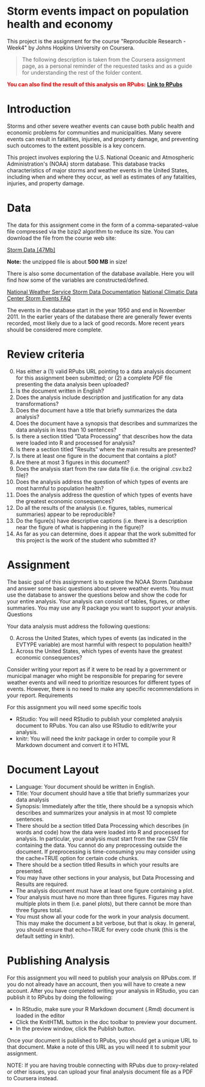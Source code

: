 # Storm events impact on population health and economy

This project is the assignment for the course "Reproducible Research - Week4" by Johns Hopkins University on Coursera.

> The following description is taken from the Coursera assignment page, as a personal reminder of the requested tasks and as a guide for understanding the rest of the folder content.

<span style="color:red">**You can also find the result of this analysis on RPubs:**</span>
  [**Link to RPubs**](http://rpubs.com/FabNugier/Storm-Events-Impact)


# Introduction

Storms and other severe weather events can cause both public health and economic problems for communities and municipalities. Many severe events can result in fatalities, injuries, and property damage, and preventing such outcomes to the extent possible is a key concern.

This project involves exploring the U.S. National Oceanic and Atmospheric Administration's (NOAA) storm database. This database tracks characteristics of major storms and weather events in the United States, including when and where they occur, as well as estimates of any fatalities, injuries, and property damage.


# Data

The data for this assignment come in the form of a comma-separated-value file compressed via the bzip2 algorithm to reduce its size. You can download the file from the course web site:

[Storm Data [47Mb]](https://d396qusza40orc.cloudfront.net/repdata%2Fdata%2FStormData.csv.bz2)

**Note:** the unzipped file is about **500 MB** in size!

There is also some documentation of the database available. Here you will find how some of the variables are constructed/defined.

[National Weather Service Storm Data Documentation](https://d396qusza40orc.cloudfront.net/repdata%2Fpeer2_doc%2Fpd01016005curr.pdf)
[National Climatic Data Center Storm Events FAQ](https://d396qusza40orc.cloudfront.net/repdata%2Fpeer2_doc%2FNCDC%20Storm%20Events-FAQ%20Page.pdf)

The events in the database start in the year 1950 and end in November 2011. In the earlier years of the database there are generally fewer events recorded, most likely due to a lack of good records. More recent years should be considered more complete.


# Review criteria

0. Has either a (1) valid RPubs URL pointing to a data analysis document for this assignment been submitted; or (2) a complete PDF file presenting the data analysis been uploaded?
0. Is the document written in English?
0. Does the analysis include description and justification for any data transformations?
0. Does the document have a title that briefly summarizes the data analysis?
0. Does the document have a synopsis that describes and summarizes the data analysis in less than 10 sentences?
0. Is there a section titled "Data Processing" that describes how the data were loaded into R and processed for analysis?
0. Is there a section titled "Results" where the main results are presented?
0. Is there at least one figure in the document that contains a plot?
0. Are there at most 3 figures in this document?
0. Does the analysis start from the raw data file (i.e. the original .csv.bz2 file)?
0. Does the analysis address the question of which types of events are most harmful to population health?
0. Does the analysis address the question of which types of events have the greatest economic consequences?
0. Do all the results of the analysis (i.e. figures, tables, numerical summaries) appear to be reproducible?
0. Do the figure(s) have descriptive captions (i.e. there is a description near the figure of what is happening in the figure)?
0. As far as you can determine, does it appear that the work submitted for this project is the work of the student who submitted it?


# Assignment

The basic goal of this assignment is to explore the NOAA Storm Database and answer some basic questions about severe weather events. You must use the database to answer the questions below and show the code for your entire analysis. Your analysis can consist of tables, figures, or other summaries. You may use any R package you want to support your analysis.
Questions

Your data analysis must address the following questions:

0. Across the United States, which types of events (as indicated in the EVTYPE variable) are most harmful with respect to population health?
0. Across the United States, which types of events have the greatest economic consequences?

Consider writing your report as if it were to be read by a government or municipal manager who might be responsible for preparing for severe weather events and will need to prioritize resources for different types of events. However, there is no need to make any specific recommendations in your report.
Requirements

For this assignment you will need some specific tools

- RStudio: You will need RStudio to publish your completed analysis document to RPubs. You can also use RStudio to edit/write your analysis.
- knitr: You will need the knitr package in order to compile your R Markdown document and convert it to HTML


# Document Layout

- Language: Your document should be written in English.
- Title: Your document should have a title that briefly summarizes your data analysis
- Synopsis: Immediately after the title, there should be a synopsis which describes and summarizes your analysis in at most 10 complete sentences.
- There should be a section titled Data Processing which describes (in words and code) how the data were loaded into R and processed for analysis. In particular, your analysis must start from the raw CSV file containing the data. You cannot do any preprocessing outside the document. If preprocessing is time-consuming you may consider using the cache=TRUE option for certain code chunks.
- There should be a section titled Results in which your results are presented.
- You may have other sections in your analysis, but Data Processing and Results are required.
- The analysis document must have at least one figure containing a plot.
- Your analysis must have no more than three figures. Figures may have multiple plots in them (i.e. panel plots), but there cannot be more than three figures total.
- You must show all your code for the work in your analysis document. This may make the document a bit verbose, but that is okay. In general, you should ensure that echo=TRUE for every code chunk (this is the default setting in knitr).


# Publishing Analysis

For this assignment you will need to publish your analysis on RPubs.com. If you do not already have an account, then you will have to create a new account. After you have completed writing your analysis in RStudio, you can publish it to RPubs by doing the following:

- In RStudio, make sure your R Markdown document (.Rmd) document is loaded in the editor
- Click the KnitHTML button in the doc toolbar to preview your document.
- In the preview window, click the Publish button.

Once your document is published to RPubs, you should get a unique URL to that document. Make a note of this URL as you will need it to submit your assignment.

NOTE: If you are having trouble connecting with RPubs due to proxy-related or other issues, you can upload your final analysis document file as a PDF to Coursera instead.

